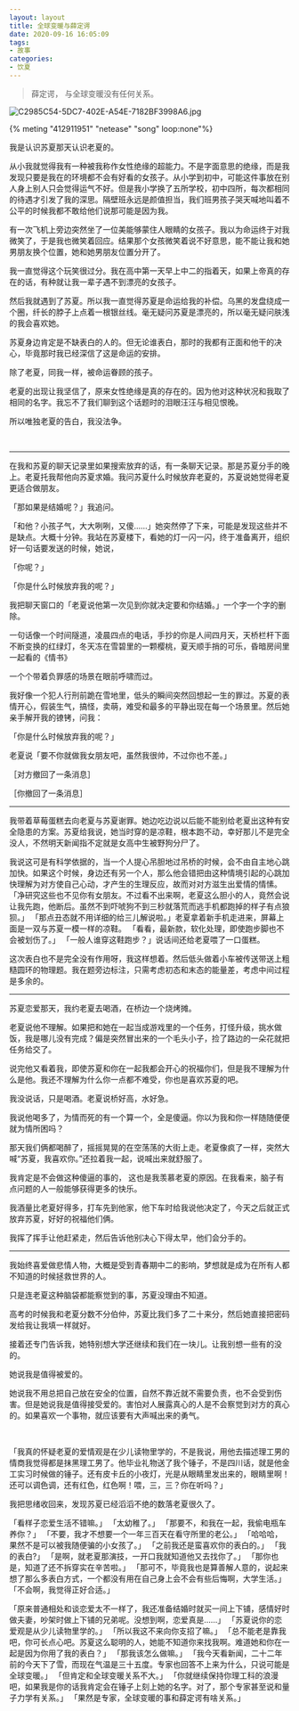 ```yaml
---
layout: layout
title: 全球变暖与薛定谔
date: 2020-09-16 16:05:09
tags:
- 故事
categories:
- 饮夏
---
```


>  薛定谔， 与全球变暖没有任何关系。



![C2985C54-5DC7-402E-A54E-7182BF3998A6.jpg](https://img.yocoh.cn/images/2020/06/19/C2985C54-5DC7-402E-A54E-7182BF3998A6.jpg)



{% meting "412911951" "netease" "song" loop:none"%}



我是认识苏夏那天认识老夏的。



从小我就觉得我有一种被我称作女性绝缘的超能力。不是字面意思的绝缘，而是我发现只要是我在的环境都不会有好看的女孩子。从小学到初中，可能这件事放在别人身上别人只会觉得运气不好。但是我小学换了五所学校，初中四所，每次都相同的待遇才引发了我的深思。隔壁班永远是颜值担当，我们班男孩子哭天喊地叫着不公平的时候我都不敢给他们说那可能是因为我。



有一次飞机上旁边突然坐了一位美能够蒙住人眼睛的女孩子。我以为命运终于对我微笑了，于是我也微笑着回应。结果那个女孩微笑着说不好意思，能不能让我和她男朋友换个位置，她和她男朋友位置分开了。



我一直觉得这个玩笑很过分。我在高中第一天早上中二的指着天，如果上帝真的存在的话，有种就让我一辈子遇不到漂亮的女孩子。



然后我就遇到了苏夏。所以我一直觉得苏夏是命运给我的补偿。乌黑的发盘绕成一个圈，纤长的脖子上点着一根银丝线。毫无疑问苏夏是漂亮的，所以毫无疑问肤浅的我会喜欢她。



苏夏身边肯定是不缺表白的人的。但无论谁表白，那时的我都有正面和他干的决心，毕竟那时我已经深信了这是命运的安排。



除了老夏，同我一样，被命运眷顾的孩子。



老夏的出现让我坚信了，原来女性绝缘是真的存在的。因为他对这种状况和我取了相同的名字。我忘不了我们聊到这个话题时的泪眼汪汪与相见恨晚。



所以唯独老夏的告白，我没法争。



<br/>

---

在我和苏夏的聊天记录里如果搜索放弃的话，有一条聊天记录。那是苏夏分手的晚上。老夏托我帮他向苏夏求婚。我问苏夏什么时候放弃老夏的，苏夏说她觉得老夏更适合做朋友。



「那如果是结婚呢？」我追问。



「和他？小孩子气，大大咧咧，又傻……」她突然停了下来，可能是发现这些并不是缺点。大概十分钟。我站在苏夏楼下，看她的灯一闪一闪，终于准备离开，组织好一句话要发送的时候，她说，

「你呢？」

「你是什么时候放弃我的呢？」



我把聊天窗口的「老夏说他第一次见到你就决定要和你结婚。」一个字一个字的删除。



一句话像一个时间隧道，凌晨四点的电话，手抄的你是人间四月天，天桥栏杆下面不断变换的红绿灯，冬天冻在雪碧里的一颗樱桃，夏天顺手捎的可乐，昏暗房间里一起看的《情书》



一个个带着负罪感的场景在眼前呼啸而过。



我好像一个犯人行刑前跪在雪地里，低头的瞬间突然回想起一生的罪过。苏夏的表情开心，假装生气，搞怪，卖萌，难受和最多的平静出现在每一个场景里。然后她亲手解开我的镣铐，问我：



「你是什么时候放弃我的呢？」



老夏说「要不你就做我女朋友吧，虽然我很帅，不过你也不差。」



［对方撤回了一条消息］

［你撤回了一条消息］

---

我带着草莓蛋糕去向老夏与苏夏谢罪。她边吃边说以后能不能别给老夏出这种有安全隐患的方案。苏夏给我说，她当时穿的是凉鞋，根本跑不动，幸好那儿不是完全没人，不然明天新闻指不定就是女高中生被野狗分尸了。



我说这可是有科学依据的，当一个人提心吊胆地过吊桥的时候，会不由自主地心跳加快。如果这个时候，身边还有另一个人，那么他会错把由这种情境引起的心跳加快理解为对方使自己心动，才产生的生理反应，故而对对方滋生出爱情的情愫。
「净研究这些也不见你有女朋友。不过看不出来啊，老夏这么胆小的人，竟然会说让我先跑，他断后。虽然不到吓唬狗不到三秒就落荒而逃手机都跑掉的样子有点狼狈。」
「那点丑态就不用详细的给三儿解说啦。」老夏拿着新手机走进来，屏幕上面是一双与苏夏一模一样的凉鞋。
「看看，最新款，软化处理，即使跑步脚也不会被划伤了。」
「一般人谁穿这鞋跑步？」说话间还给老夏喂了一口蛋糕。



这次表白也不是完全没有作用呀，我这样想着。然后低头做着小车被传送带送上粗糙圆环的物理题。我在题旁边标注，只需考虑初态和末态的能量差，考虑中间过程是多余的。

---

苏夏恋爱那天，我约老夏去喝酒，在桥边一个烧烤摊。



老夏说他不理解。如果把和她在一起当成游戏里的一个任务，打怪升级，挑水做饭，我是哪儿没有完成？偏是突然冒出来的一个毛头小子，捡了路边的一朵花就把任务给交了。



说完他又看着我，即使苏夏和你在一起我都会开心的祝福你们，但是我不理解为什么是他。我还不理解为什么你一点都不难受，你也是喜欢苏夏的吧。



我没说话，只是喝酒。老夏说桥好高，水好急。



我说他喝多了，为情而死的有一个算一个，全是傻逼。你以为我和你一样随随便便就为情所困吗？



那天我们俩都喝醉了，摇摇晃晃的在空荡荡的大街上走。老夏像疯了一样，突然大喊“苏夏，我喜欢你。”还拉着我一起，说喊出来就舒服了。



我肯定是不会做这种傻逼的事的， 这也是我羡慕老夏的原因。在我看来，脑子有点问题的人一般能够获得更多的快乐。



我酒量比老夏好得多，打车先到他家，他下车时给我说他决定了，今天之后就正式放弃苏夏，好好的祝福他们俩。



我挥了挥手让他赶紧走，然后告诉他别决心下得太早，他们会分手的。



---

我始终喜爱做悲情人物，大概是受到青春期中二的影响，梦想就是成为在所有人都不知道的时候拯救世界的人。



只是连老夏这种脑袋都能察觉到的事，苏夏没理由不知道。



高考的时候我和老夏分数不分伯仲，苏夏比我们多了二十来分，然后她直接把密码发给我让我填一样就好。



接着还专门告诉我，她特别想大学还继续和我们在一块儿。让我别想一些有的没的。



她说我是值得被爱的。

她说我不用总把自己放在安全的位置，自然不靠近就不需要负责，也不会受到伤害。但是她说我是值得接受爱的。害怕对人展露真心的人是不会察觉到对方的真心的。如果喜欢一个事物，就应该要有大声喊出来的勇气。

<br/>

「我真的怀疑老夏的爱情观是在少儿读物里学的，不是我说，用他去描述理工男的情商我觉得都是抹黑理工男了。他毕业礼物送了我个锤子，不是四川话，就是他金工实习时候做的锤子。还有皮卡丘的小夜灯，光是从眼睛里发出来的，眼睛里啊！还可以调色调，还有红色，红色啊！喂，三，三？你在听吗？」

我把思绪收回来，发现苏夏已经滔滔不绝的数落老夏很久了。

「看样子恋爱生活不错嘛。」
「太幼稚了。」
「那要不，和我在一起，我偷电瓶车养你？」
「不要，我才不想要一个一年三百天在看守所里的老公。」
「哈哈哈，果然不是可以被我随便骗的小女孩了。」
「之前我还是蛮喜欢你的表白的。」
「我的表白?」
「是啊，就老夏那演技，一开口我就知道他又去找你了。」
「那你也是，知道了还不拆穿实在辛苦啦。」
「那可不，毕竟我也是算善解人意的，说起来想了那么多表白方式，一个都没有用在自己身上会不会有些后悔啊，大学生活。」
「不会啊，我觉得正好合适。」





「原来普通相处和谈恋爱太不一样了，我还准备结婚时就买一间上下铺，感情好时做夫妻，吵架时做上下铺的兄弟呢。没想到啊，恋爱真是……」
「苏夏说你的恋爱观是从少儿读物里学的。」
「所以我这不来向你支招了嘛。」
「总不能老是靠我吧，你可长点心吧。苏夏这么聪明的人，她能不知道你来找我啊。难道她和你在一起是因为你用了我的表白？」
「那我该怎么做嘛。」
「我今天看新闻，二十二年前的今天下了雪，而现在气温是三十五度。专家也回答不上来为什么，只说可能是全球变暖。」
「但肯定和全球变暖关系不大。」
「你就继续保持你理工科的浪漫吧，如果我是你的话我肯定会在锤子上刻上她的名字。对了，那个专家甚至说和量子力学有关系。」
「果然是专家，全球变暖的事和薛定谔有啥关系。」